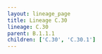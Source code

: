 ```yaml
---
layout: lineage_page
title: Lineage C.30
lineage: C.30
parent: B.1.1.1
children: ['C.30', 'C.30.1']
---
```

